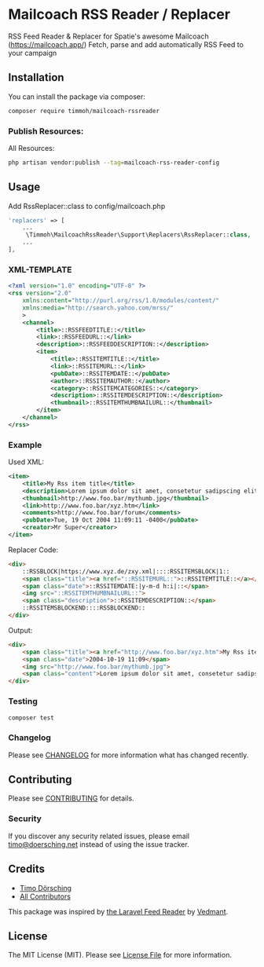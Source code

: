 # Mailcoach RSS Reader / Replacer

RSS Feed Reader & Replacer for Spatie's awesome Mailcoach (https://mailcoach.app/)
Fetch, parse and add automatically RSS Feed to your campaign 

## Installation

You can install the package via composer:

```bash
composer require timmoh/mailcoach-rssreader
```

### Publish Resources:
All Resources:
```bash
php artisan vendor:publish --tag=mailcoach-rss-reader-config
```

## Usage

Add RssReplacer::class to config/mailcoach.php
```php
'replacers' => [
    ...
     \Timmoh\MailcoachRssReader\Support\Replacers\RssReplacer::class,
    ...
],
```


### XML-TEMPLATE
```xml
<?xml version="1.0" encoding="UTF-8" ?>
<rss version="2.0" 
	xmlns:content="http://purl.org/rss/1.0/modules/content/"
	xmlns:media="http://search.yahoo.com/mrss/"
	>
	<channel>
		<title>::RSSFEEDTITLE::</title>
		<link>::RSSFEEDURL::</link>
		<description>::RSSFEEDDESCRIPTION::</description>
		<item>
			<title>::RSSITEMTITLE::</title>
			<link>::RSSITEMURL::</link>
			<pubDate>::RSSITEMDATE::</pubDate>
			<author>::RSSITEMAUTHOR::</author>
			<category>::RSSITEMCATEGORIES::</category>
			<description>::RSSITEMDESCRIPTION::</description>
			<thumbnail>::RSSITEMTHUMBNAILURL::</thumbnail>
		</item>
	</channel>
</rss>
```

### Example
Used XML:
```xml
<item>
    <title>My Rss item title</title>
    <description>Lorem ipsum dolor sit amet, consetetur sadipscing elitr, sed diam nonumy eirmod tempor invidunt ut labore et dolore magna aliquyam</description>
    <thumbnail>http://www.foo.bar/mythumb.jpg</thumbnail>
    <link>http://www.foo.bar/xyz.htm</link>
    <comments>http://www.foo.bar/forum</comments>
    <pubDate>Tue, 19 Oct 2004 11:09:11 -0400</pubDate>
    <creator>Mr Super</creator>
</item>
```
Replacer Code:
```html
<div>
    ::RSSBLOCK|https://www.xyz.de/zxy.xml|::::RSSITEMSBLOCK|1::
    <span class="title"><a href="::RSSITEMURL::">::RSSITEMTITLE::</a></span>
    <span class="date">::RSSITEMDATE:|y-m-d h:i|::</span>
    <img src="::RSSITEMTHUMBNAILURL::">
    <span class="description">::RSSITEMDESCRIPTION::</span>
    ::RSSITEMSBLOCKEND::::RSSBLOCKEND::
</div>
```
Output:
```html
<div>
    <span class="title"><a href="http://www.foo.bar/xyz.htm">My Rss item title</a></span>
    <span class="date">2004-10-19 11:09</span>
    <img src="http://www.foo.bar/mythumb.jpg">
    <span class="content">Lorem ipsum dolor sit amet, consetetur sadipscing elitr, sed diam nonumy eirmod tempor invidunt ut labore et dolore magna aliquyam</span>
</div>
```


### Testing

``` bash
composer test
```

### Changelog

Please see [CHANGELOG](CHANGELOG.md) for more information what has changed recently.

## Contributing

Please see [CONTRIBUTING](CONTRIBUTING.md) for details.

### Security

If you discover any security related issues, please email timo@doersching.net instead of using the issue tracker.

## Credits

- [Timo Dörsching](https://github.com/timmoh)
- [All Contributors](../../contributors)

This package was inspired by [the Laravel Feed Reader](https://github.com/vedmant/laravel-feed-reader) by [Vedmant](https://github.com/vedmant).

## License

The MIT License (MIT). Please see [License File](LICENSE.md) for more information.
